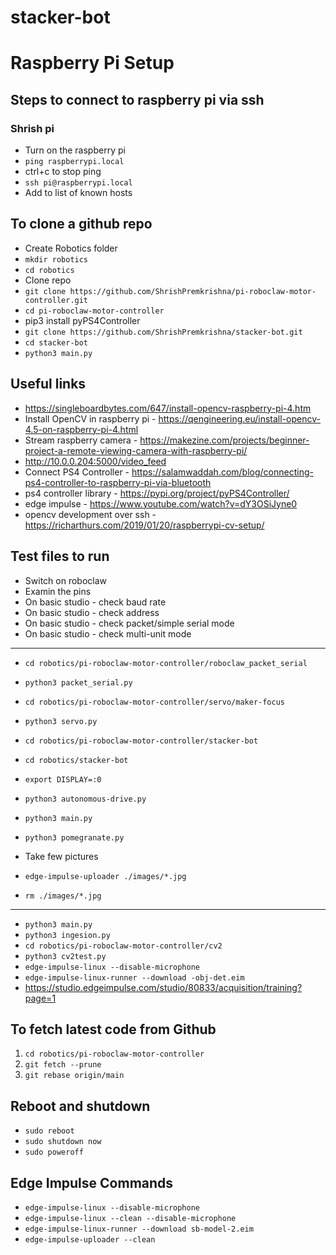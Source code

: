 # stacker-bot

# Raspberry Pi Setup

## Steps to connect to raspberry pi via ssh

### Shrish pi
- Turn on the raspberry pi
- `ping raspberrypi.local` 
- ctrl+c to stop ping
- `ssh pi@raspberrypi.local` 
- Add to list of known hosts

## To clone a github repo
- Create Robotics folder
- `mkdir robotics`
- `cd robotics`
- Clone repo
- `git clone https://github.com/ShrishPremkrishna/pi-roboclaw-motor-controller.git`
- `cd pi-roboclaw-motor-controller`
- pip3 install pyPS4Controller
- `git clone https://github.com/ShrishPremkrishna/stacker-bot.git`
- `cd stacker-bot`
- `python3 main.py`

## Useful links 
- https://singleboardbytes.com/647/install-opencv-raspberry-pi-4.htm
- Install OpenCV in raspberry pi - https://qengineering.eu/install-opencv-4.5-on-raspberry-pi-4.html
- Stream raspberry camera - https://makezine.com/projects/beginner-project-a-remote-viewing-camera-with-raspberry-pi/
- http://10.0.0.204:5000/video_feed
- Connect PS4 Controller - https://salamwaddah.com/blog/connecting-ps4-controller-to-raspberry-pi-via-bluetooth
- ps4 controller library - https://pypi.org/project/pyPS4Controller/
- edge impulse - https://www.youtube.com/watch?v=dY3OSiJyne0
- opencv development over ssh - https://richarthurs.com/2019/01/20/raspberrypi-cv-setup/

## Test files to run
- Switch on roboclaw
- Examin the pins
- On basic studio - check baud rate
- On basic studio - check address
- On basic studio - check packet/simple serial mode
- On basic studio - check multi-unit mode

-----

- `cd robotics/pi-roboclaw-motor-controller/roboclaw_packet_serial`
- `python3 packet_serial.py`
- `cd robotics/pi-roboclaw-motor-controller/servo/maker-focus`
- `python3 servo.py`
- `cd robotics/pi-roboclaw-motor-controller/stacker-bot`

- `cd robotics/stacker-bot`
- `export DISPLAY=:0`
- `python3 autonomous-drive.py`

- `python3 main.py`
- `python3 pomegranate.py`
- Take few pictures
- `edge-impulse-uploader ./images/*.jpg`
- `rm ./images/*.jpg`

------

- `python3 main.py`
- `python3 ingesion.py`
- `cd robotics/pi-roboclaw-motor-controller/cv2`
- `python3 cv2test.py`
- `edge-impulse-linux --disable-microphone`
- `edge-impulse-linux-runner --download -obj-det.eim`
- https://studio.edgeimpulse.com/studio/80833/acquisition/training?page=1

## To fetch latest code from Github
1. `cd robotics/pi-roboclaw-motor-controller`
2. `git fetch --prune`
3. `git rebase origin/main`

## Reboot and shutdown
- `sudo reboot`
- `sudo shutdown now`
- `sudo poweroff`

## Edge Impulse Commands
- `edge-impulse-linux --disable-microphone`
- `edge-impulse-linux --clean --disable-microphone`
- `edge-impulse-linux-runner --download sb-model-2.eim`
- `edge-impulse-uploader --clean`



